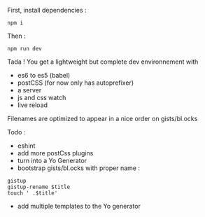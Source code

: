 
First, install dependencies :
```
npm i
```

Then :
```
npm run dev
```

Tada ! You get a lightweight but complete dev environnement with
- es6 to es5 (babel)
- postCSS (for now only has autoprefixer)
- a server
- js and css watch
- live reload

Filenames are optimized to appear in a nice order on gists/bl.ocks

Todo :
- eshint
- add more postCss plugins
- turn into a Yo Generator
- bootstrap gists/bl.ocks with proper name :
```
gistup
gistup-rename $title
touch ' .$title'
```
- add multiple templates to the Yo generator
